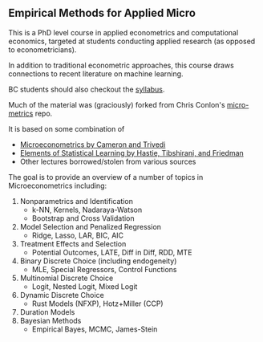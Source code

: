 ## Empirical Methods for Applied Micro

This is a PhD level course in applied econometrics and computational economics, targeted at students conducting applied research (as opposed to econometricians).

In addition to traditional econometric approaches, this course draws connections to recent literature on machine learning.

BC students should also checkout the [syllabus](syllabus.md). 

Much of the material was (graciously) forked from Chris Conlon's [micro-metrics](https://github.com/chrisconlon/micro-metrics) repo. 

It is based on some combination of 
- [Microeconometrics by Cameron and Trivedi](https://www.amazon.com/Microeconometrics-Methods-Applications-Colin-Cameron/dp/0521848059)
- [Elements of Statistical Learning by Hastie, Tibshirani, and Friedman](https://statweb.stanford.edu/~tibs/ElemStatLearn/)
- Other lectures borrowed/stolen from various sources

The goal is to provide an overview of a number of topics in Microeconometrics including:

1. Nonparametrics and Identification
	- k-NN, Kernels, Nadaraya-Watson
	- Bootstrap and Cross Validation
2. Model Selection and Penalized Regression
	- Ridge, Lasso, LAR, BIC, AIC
3. Treatment Effects and Selection
	- Potential Outcomes, LATE, Diff in Diff, RDD, MTE
4. Binary Discrete Choice (including endogeneity)
	- MLE, Special Regressors, Control Functions
5. Multinomial Discrete Choice
	- Logit, Nested Logit, Mixed Logit
6. Dynamic Discrete Choice
	- Rust Models (NFXP), Hotz+Miller (CCP)
7. Duration Models
8. Bayesian Methods
	- Empirical Bayes, MCMC, James-Stein
